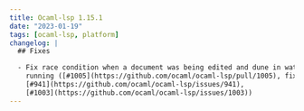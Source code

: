 ```yaml
---
title: Ocaml-lsp 1.15.1
date: "2023-01-19"
tags: [ocaml-lsp, platform]
changelog: |
  ## Fixes

  - Fix race condition when a document was being edited and dune in watch mode was
    running ([#1005](https://github.com/ocaml/ocaml-lsp/pull/1005), fixes
    [#941](https://github.com/ocaml/ocaml-lsp/issues/941),
    [#1003](https://github.com/ocaml/ocaml-lsp/issues/1003))
---
```


